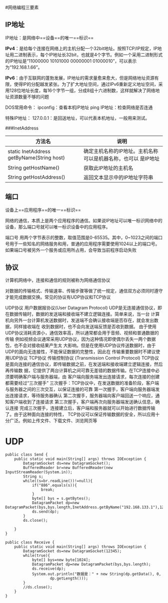 #网络编程三要素  

## IP地址

IP地址：是网络中==设备==的唯一==标识==

**IPv4**：是给每个连接在网络上的主机分配一个32bit地址。按照TCP/IP规定，IP地址用二进制表示，每个IP地址长32bit，也就是4个字节。例如一个采用二进制形式的IP地址是“11000000 10101000 00000001 01000010”，可以表示为“192.168.1.66”。

**IPv6**：由于互联网的蓬勃发展，IP地址的需求量愈来愈大，但是网络地址资源有限，使得IP的分配越发紧张。为了扩大地址空间，通过IPv6重新定义地址空间，采用128位地址长度，每16个字节一组，分成8组十六进制数，这样就解决了网络地址资源数量不够的问题  

DOS常用命令：
ipconfig：查看本机IP地址
ping IP地址：检查网络是否连通  

特殊IP地址：
127.0.0.1：是回送地址，可以代表本机地址，一般用来测试。

###InetAddress

| 方法名                                    | 说明                                                         |
| ----------------------------------------- | ------------------------------------------------------------ |
| static InetAddress getByName(String host) | 确定主机名称的IP地址。主机名称可以是机器名称，也可以 是IP地址 |
| String getHostName()                      | 获取此IP地址的主机名                                         |
| String getHostAddress()                   | 返回文本显示中的IP地址字符串                                 |

## 端口

设备上==应用程序==的唯一==标识==  

网络的通信，本质上是两个应用程序的通信。如果说IP地址可以唯一标识网络中的设备，那么端口号就可以唯一标识设备中的应用程序。

端口号
用两个字节表示的整数，取值范围是0-65535。其中，0~1023之间的端口号用于一些知名的网络服务和用，普通的应用程序需要使用1024以上的端口号。如果端口号被另外一个服务或应用所占用，会导致当前程序启动失败  

## 协议

计算机网络中，连接和通信的规则被称为网络通信协议  

对数据的传输格式、传输速率、传输步骤等做了统一规定，通信双方必须同时遵守才能完成数据交换。常见的协议有UDP协议和TCP协议  

UDP协议
用户数据报协议(User Datagram Protocol)
UDP是无连接通信协议，即在数据传输时，数据的发送端和接收端不建立逻辑连接。简单来说，当一台
计算机向另外一台计算机发送数据时，发送端不会确认接收端是否存在，就会发出数据，同样接收端在
收到数据时，也不会向发送端反馈是否收到数据。
由于使用UDP协议消耗资源小，通信效率高，所以通常都会用于音频、视频和普通数据的传输
例如视频会议通常采用UDP协议，因为这种情况即使偶尔丢失一两个数据包，也不会对接收结果产生太
大影响。但是在使用UDP协议传送数据时，由于UDP的面向无连接性，不能保证数据的完整性，因此在
传输重要数据时不建议使用UDP协议
TCP协议
传输控制协议 (Transmission Control Protocol)
TCP协议是面向连接的通信协议，即传输数据之前，在发送端和接收端建立逻辑连接，然后再传输数
据，它提供了两台计算机之间可靠无差错的数据传输。在TCP连接中必须要明确客户端与服务器端，由
客户端向服务端发出连接请求，每次连接的创建都需要经过“三次握手”
三次握手：TCP协议中，在发送数据的准备阶段，客户端与服务器之间的三次交互，以保证连接的可靠
第一次握手，客户端向服务器端发出连接请求，等待服务器确认
第二次握手，服务器端向客户端回送一个响应，通知客户端收到了连接请求
第三次握手，客户端再次向服务器端发送确认信息，确认连接
完成三次握手，连接建立后，客户端和服务器就可以开始进行数据传输了。由于这种面向连接的特性，
TCP协议可以保证传输数据的安全，所以应用十分广泛。例如上传文件、下载文件、浏览网页等  

# UDP

```
public class Send {
    public static void main(String[] args) throws IOException {
        DatagramSocket ds=new DatagramSocket();
        BufferedReader br=new BufferedReader(new InputStreamReader(System.in));
        String s;
        while((s=br.readLine())!=null){
            if("886".equals(s)){
                break;
            }
            byte[] bys = s.getBytes();
            DatagramPacket dp=new DatagramPacket(bys,bys.length,InetAddress.getByName("192.168.133.1"),12345);
            ds.send(dp);
        }
        ds.close();

    }
}
```

```
public class Receive {
    public static void main(String[] args) throws IOException {
        DatagramSocket ds=new DatagramSocket(12345);
        while(true){
            byte[] bys=new byte[1024];
            DatagramPacket dp=new DatagramPacket(bys,bys.length);
            ds.receive(dp);
            System.out.println("数据是：" + new String(dp.getData(), 0,
                    dp.getLength()));
        }
        //ds.close();
    }
}
```